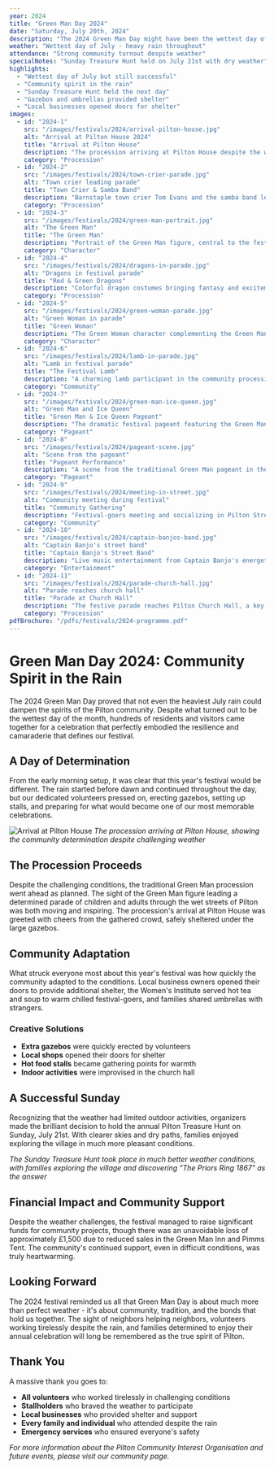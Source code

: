 ```yaml
---
year: 2024
title: "Green Man Day 2024"
date: "Saturday, July 20th, 2024"
description: "The 2024 Green Man Day might have been the wettest day of July, but despite that the day was a great community success. The community of Pilton came together under umbrellas and gazebos."
weather: "Wettest day of July - heavy rain throughout"
attendance: "Strong community turnout despite weather"
specialNotes: "Sunday Treasure Hunt held on July 21st with dry weather"
highlights:
  - "Wettest day of July but still successful"
  - "Community spirit in the rain"
  - "Sunday Treasure Hunt held the next day"
  - "Gazebos and umbrellas provided shelter"
  - "Local businesses opened doors for shelter"
images:
  - id: "2024-1"
    src: "/images/festivals/2024/arrival-pilton-house.jpg"
    alt: "Arrival at Pilton House 2024"
    title: "Arrival at Pilton House"
    description: "The procession arriving at Pilton House despite the weather"
    category: "Procession"
  - id: "2024-2"
    src: "/images/festivals/2024/town-crier-parade.jpg"
    alt: "Town crier leading parade"
    title: "Town Crier & Samba Band"
    description: "Barnstaple town crier Tom Evans and the samba band lead the festival parade up Pilton Street"
    category: "Procession"
  - id: "2024-3"
    src: "/images/festivals/2024/green-man-portrait.jpg"
    alt: "The Green Man"
    title: "The Green Man"
    description: "Portrait of the Green Man figure, central to the festival tradition"
    category: "Character"
  - id: "2024-4"
    src: "/images/festivals/2024/dragons-in-parade.jpg"
    alt: "Dragons in festival parade"
    title: "Red & Green Dragons"
    description: "Colorful dragon costumes bringing fantasy and excitement to the parade"
    category: "Procession"
  - id: "2024-5"
    src: "/images/festivals/2024/green-woman-parade.jpg"
    alt: "Green Woman in parade"
    title: "Green Woman"
    description: "The Green Woman character complementing the Green Man tradition"
    category: "Character"
  - id: "2024-6"
    src: "/images/festivals/2024/lamb-in-parade.jpg"
    alt: "Lamb in festival parade"
    title: "The Festival Lamb"
    description: "A charming lamb participant in the community procession"
    category: "Community"
  - id: "2024-7"
    src: "/images/festivals/2024/green-man-ice-queen.jpg"
    alt: "Green Man and Ice Queen"
    title: "Green Man & Ice Queen Pageant"
    description: "The dramatic festival pageant featuring the Green Man and Ice Queen"
    category: "Pageant"
  - id: "2024-8"
    src: "/images/festivals/2024/pageant-scene.jpg"
    alt: "Scene from the pageant"
    title: "Pageant Performance"
    description: "A scene from the traditional Green Man pageant in the gardens"
    category: "Pageant"
  - id: "2024-9"
    src: "/images/festivals/2024/meeting-in-street.jpg"
    alt: "Community meeting during festival"
    title: "Community Gathering"
    description: "Festival-goers meeting and socializing in Pilton Street during the celebration"
    category: "Community"
  - id: "2024-10"
    src: "/images/festivals/2024/captain-banjos-band.jpg"
    alt: "Captain Banjo's street band"
    title: "Captain Banjo's Street Band"
    description: "Live music entertainment from Captain Banjo's energetic street band"
    category: "Entertainment"
  - id: "2024-11"
    src: "/images/festivals/2024/parade-church-hall.jpg"
    alt: "Parade reaches church hall"
    title: "Parade at Church Hall"
    description: "The festive parade reaches Pilton Church Hall, a key gathering point"
    category: "Procession"
pdfBrochure: "/pdfs/festivals/2024-programme.pdf"
---
```


# Green Man Day 2024: Community Spirit in the Rain

The 2024 Green Man Day proved that not even the heaviest July rain could dampen the spirits of the Pilton community. Despite what turned out to be the wettest day of the month, hundreds of residents and visitors came together for a celebration that perfectly embodied the resilience and camaraderie that defines our festival.

## A Day of Determination

From the early morning setup, it was clear that this year's festival would be different. The rain started before dawn and continued throughout the day, but our dedicated volunteers pressed on, erecting gazebos, setting up stalls, and preparing for what would become one of our most memorable celebrations.

![Arrival at Pilton House](/images/festivals/2024/arrival-pilton-house.jpg)
*The procession arriving at Pilton House, showing the community determination despite challenging weather*

## The Procession Proceeds

Despite the challenging conditions, the traditional Green Man procession went ahead as planned. The sight of the Green Man figure leading a determined parade of children and adults through the wet streets of Pilton was both moving and inspiring. The procession's arrival at Pilton House was greeted with cheers from the gathered crowd, safely sheltered under the large gazebos.

## Community Adaptation

What struck everyone most about this year's festival was how quickly the community adapted to the conditions. Local business owners opened their doors to provide additional shelter, the Women's Institute served hot tea and soup to warm chilled festival-goers, and families shared umbrellas with strangers.

### Creative Solutions

- **Extra gazebos** were quickly erected by volunteers
- **Local shops** opened their doors for shelter
- **Hot food stalls** became gathering points for warmth
- **Indoor activities** were improvised in the church hall

## A Successful Sunday

Recognizing that the weather had limited outdoor activities, organizers made the brilliant decision to hold the annual Pilton Treasure Hunt on Sunday, July 21st. With clearer skies and dry paths, families enjoyed exploring the village in much more pleasant conditions.

*The Sunday Treasure Hunt took place in much better weather conditions, with families exploring the village and discovering "The Priors Ring 1867" as the answer*

## Financial Impact and Community Support

Despite the weather challenges, the festival managed to raise significant funds for community projects, though there was an unavoidable loss of approximately £1,500 due to reduced sales in the Green Man Inn and Pimms Tent. The community's continued support, even in difficult conditions, was truly heartwarming.

## Looking Forward

The 2024 festival reminded us all that Green Man Day is about much more than perfect weather - it's about community, tradition, and the bonds that hold us together. The sight of neighbors helping neighbors, volunteers working tirelessly despite the rain, and families determined to enjoy their annual celebration will long be remembered as the true spirit of Pilton.

## Thank You

A massive thank you goes to:
- **All volunteers** who worked tirelessly in challenging conditions
- **Stallholders** who braved the weather to participate
- **Local businesses** who provided shelter and support
- **Every family and individual** who attended despite the rain
- **Emergency services** who ensured everyone's safety

*For more information about the Pilton Community Interest Organisation and future events, please visit our community page.*